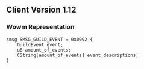 ## Client Version 1.12

### Wowm Representation
```rust,ignore
smsg SMSG_GUILD_EVENT = 0x0092 {
    GuildEvent event;    
    u8 amount_of_events;    
    CString[amount_of_events] event_descriptions;    
}

```
